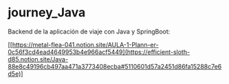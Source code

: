 # journey_Java
Backend de la aplicación de viaje  con Java y SpringBoot:

[[https://metal-flea-041.notion.site/AULA-1-Plann-er-0c56f3cd4ead4649953b4e966acf5449](https://efficient-sloth-d85.notion.site/Java-88e8c49196cb497aa471a3773408ecba#5110601d57a2451d86fa15288c7e6d5e)]


